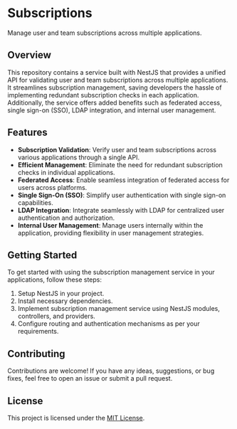 # Subscriptions

Manage user and team subscriptions across multiple applications.

## Overview

This repository contains a service built with NestJS that provides a unified API for validating user and team subscriptions across multiple applications. It streamlines subscription management, saving developers the hassle of implementing redundant subscription checks in each application. Additionally, the service offers added benefits such as federated access, single sign-on (SSO), LDAP integration, and internal user management.

## Features

- **Subscription Validation**: Verify user and team subscriptions across various applications through a single API.
- **Efficient Management**: Eliminate the need for redundant subscription checks in individual applications.
- **Federated Access**: Enable seamless integration of federated access for users across platforms.
- **Single Sign-On (SSO)**: Simplify user authentication with single sign-on capabilities.
- **LDAP Integration**: Integrate seamlessly with LDAP for centralized user authentication and authorization.
- **Internal User Management**: Manage users internally within the application, providing flexibility in user management strategies.

## Getting Started

To get started with using the subscription management service in your applications, follow these steps:

1. Setup NestJS in your project.
2. Install necessary dependencies.
3. Implement subscription management service using NestJS modules, controllers, and providers.
4. Configure routing and authentication mechanisms as per your requirements.

## Contributing

Contributions are welcome! If you have any ideas, suggestions, or bug fixes, feel free to open an issue or submit a pull request.

## License

This project is licensed under the [MIT License](LICENSE).
